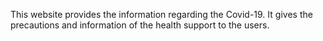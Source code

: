 This website provides the information regarding the Covid-19.
It gives the precautions and information of the health support to the users.
